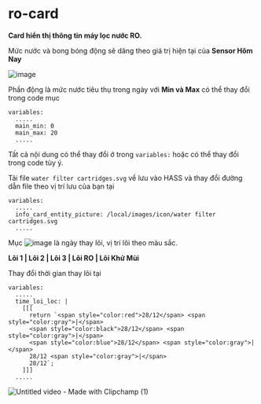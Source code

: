 # ro-card
**Card hiển thị thông tin máy lọc nước RO.**

Mức nước và bong bóng động sẽ dâng theo giá trị hiện tại của **Sensor Hôm Nay**

![image](https://github.com/user-attachments/assets/8f20d532-24ef-4968-abf9-a402a77811fb)

Phần động là mức nước tiêu thụ trong ngày với **Min và Max** có thể thay đổi trong code mục
```
variables:
  .....
  main_min: 0
  main_max: 20
  .....
```
Tất cả nội dung có thể thay đổi ở trong ```variables:``` hoặc có thể thay đổi trong code tùy ý.

Tải file ```water filter cartridges.svg``` về lưu vào HASS và thay đổi đường dẫn file theo vị trí lưu của bạn tại
```
variables:
  .....
  info_card_entity_picture: /local/images/icon/water filter cartridges.svg
  .....
```

Mục ![image](https://github.com/user-attachments/assets/4d4c7f33-8a4c-47b1-a845-a6e5bff5765b) là ngày thay lõi, vị trí lõi theo màu sắc.

**Lõi 1 | Lõi 2 | Lõi 3 | Lõi RO | Lõi Khử Mùi**

Thay đổi thời gian thay lõi tại
```
variables:
  .....
  time_loi_loc: |
    [[[
      return `<span style="color:red">28/12</span> <span style="color:gray">|</span> 
      <span style="color:black">28/12</span> <span style="color:gray">|</span> 
      <span style="color:blue">28/12</span> <span style="color:gray">|</span> 
      28/12 <span style="color:gray">|</span> 
      28/12`;
    ]]]
  .....
```

![Untitled video - Made with Clipchamp (1)](https://github.com/user-attachments/assets/acc3eaa1-2bb4-4322-85ad-21db8bffee18)
